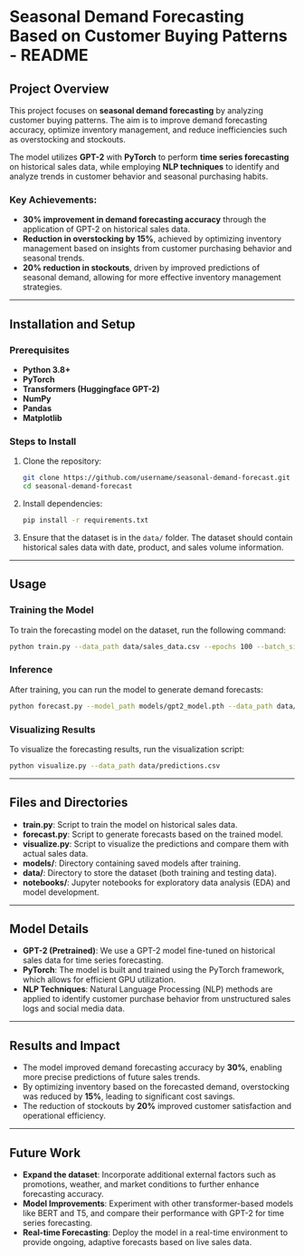 # Seasonal Demand Forecasting Based on Customer Buying Patterns - README

## Project Overview
This project focuses on **seasonal demand forecasting** by analyzing customer buying patterns. The aim is to improve demand forecasting accuracy, optimize inventory management, and reduce inefficiencies such as overstocking and stockouts. 

The model utilizes **GPT-2** with **PyTorch** to perform **time series forecasting** on historical sales data, while employing **NLP techniques** to identify and analyze trends in customer behavior and seasonal purchasing habits.

### Key Achievements:
- **30% improvement in demand forecasting accuracy** through the application of GPT-2 on historical sales data.
- **Reduction in overstocking by 15%**, achieved by optimizing inventory management based on insights from customer purchasing behavior and seasonal trends.
- **20% reduction in stockouts**, driven by improved predictions of seasonal demand, allowing for more effective inventory management strategies.

---

## Installation and Setup

### Prerequisites
- **Python 3.8+**
- **PyTorch**
- **Transformers (Huggingface GPT-2)**
- **NumPy**
- **Pandas**
- **Matplotlib**

### Steps to Install
1. Clone the repository:
   ```bash
   git clone https://github.com/username/seasonal-demand-forecast.git
   cd seasonal-demand-forecast
   ```

2. Install dependencies:
   ```bash
   pip install -r requirements.txt
   ```

3. Ensure that the dataset is in the `data/` folder. The dataset should contain historical sales data with date, product, and sales volume information.

---

## Usage

### Training the Model
To train the forecasting model on the dataset, run the following command:

```bash
python train.py --data_path data/sales_data.csv --epochs 100 --batch_size 32
```

### Inference
After training, you can run the model to generate demand forecasts:

```bash
python forecast.py --model_path models/gpt2_model.pth --data_path data/test_sales_data.csv
```

### Visualizing Results
To visualize the forecasting results, run the visualization script:

```bash
python visualize.py --data_path data/predictions.csv
```

---

## Files and Directories

- **train.py**: Script to train the model on historical sales data.
- **forecast.py**: Script to generate forecasts based on the trained model.
- **visualize.py**: Script to visualize the predictions and compare them with actual sales data.
- **models/**: Directory containing saved models after training.
- **data/**: Directory to store the dataset (both training and testing data).
- **notebooks/**: Jupyter notebooks for exploratory data analysis (EDA) and model development.

---

## Model Details

- **GPT-2 (Pretrained)**: We use a GPT-2 model fine-tuned on historical sales data for time series forecasting.
- **PyTorch**: The model is built and trained using the PyTorch framework, which allows for efficient GPU utilization.
- **NLP Techniques**: Natural Language Processing (NLP) methods are applied to identify customer purchase behavior from unstructured sales logs and social media data.

---

## Results and Impact

- The model improved demand forecasting accuracy by **30%**, enabling more precise predictions of future sales trends.
- By optimizing inventory based on the forecasted demand, overstocking was reduced by **15%**, leading to significant cost savings.
- The reduction of stockouts by **20%** improved customer satisfaction and operational efficiency.

---

## Future Work

- **Expand the dataset**: Incorporate additional external factors such as promotions, weather, and market conditions to further enhance forecasting accuracy.
- **Model Improvements**: Experiment with other transformer-based models like BERT and T5, and compare their performance with GPT-2 for time series forecasting.
- **Real-time Forecasting**: Deploy the model in a real-time environment to provide ongoing, adaptive forecasts based on live sales data.

